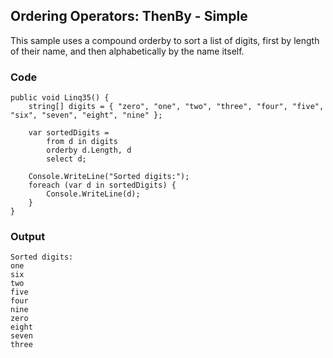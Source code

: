 ## Ordering Operators: ThenBy - Simple ##

This sample uses a compound orderby to sort a list of digits, first by length of their name, and then alphabetically by the name itself.

### Code ###

```
public void Linq35() {
    string[] digits = { "zero", "one", "two", "three", "four", "five", "six", "seven", "eight", "nine" };

    var sortedDigits =
        from d in digits 
        orderby d.Length, d
        select d;

    Console.WriteLine("Sorted digits:");
    foreach (var d in sortedDigits) {
        Console.WriteLine(d);
    }
}

```

### Output ###

```
Sorted digits:
one
six
two
five
four
nine
zero
eight
seven
three
```
